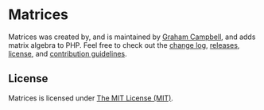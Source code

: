 Matrices
========

Matrices was created by, and is maintained by [Graham Campbell](https://github.com/GrahamCampbell), and adds matrix algebra to PHP. Feel free to check out the [change log](CHANGELOG.md), [releases](https://github.com/GrahamCampbell/Laravel-Matrices/releases), [license](LICENSE), and [contribution guidelines](CONTRIBUTING.md).


## License

Matrices is licensed under [The MIT License (MIT)](LICENSE).
